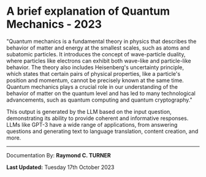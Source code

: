 # A brief explanation of Quantum Mechanics - 2023


"Quantum mechanics is a fundamental theory in physics that describes the behavior of matter and energy at the smallest scales, such as atoms and subatomic particles. It introduces the concept of wave-particle duality, where particles like electrons can exhibit both wave-like and particle-like behavior. The theory also includes Heisenberg's uncertainty principle, which states that certain pairs of physical properties, like a particle's position and momentum, cannot be precisely known at the same time. Quantum mechanics plays a crucial role in our understanding of the behavior of matter on the quantum level and has led to many technological advancements, such as quantum computing and quantum cryptography."

This output is generated by the LLM based on the input question, demonstrating its ability to provide coherent and informative responses. LLMs like GPT-3 have a wide range of applications, from answering questions and generating text to language translation, content creation, and more.











---

Documentation By: **Raymond C. TURNER**

**Last Updated:** Tuesday 17th October 2023